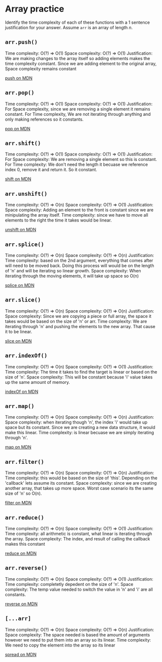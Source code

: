 # Array practice

Identify the time complexity of each of these functions with a 1 sentence
justification for your answer. Assume `arr` is an array of length _n_.

## `arr.push()`

Time complexity: O(?) => O(1)
Space complexity: O(?) => O(1)
Justification: We are making changes to the array itself so adding elements makes the time complexity constant. Since we are adding element to the original array, Space complexity remains constant

[push on MDN][push]


## `arr.pop()`

Time complexity: O(?) => O(1)
Space complexity: O(?) => O(1)
Justification: For Space complexity, since we are removing a single element it remains constant. For Time complexity, We are not iterating through anything and only making references so it constants.

[pop on MDN][pop]

## `arr.shift()`

Time complexity: O(?) => O(1)
Space complexity: O(?) => O(1)
Justification: For Space complexity: We are removing a single element so this is constant. For Time complexity: We don't need the length it becuase we reference index 0, remove it and return it. So it constant.

[shift on MDN][shift]

## `arr.unshift()`

Time complexity: O(?) => O(n)
Space complexity: O(?) => O(1)
Justification: Space complexity: Adding an element to the front is constant since we are minipulating the array itself. Time complexity: since we have to move all elements to the right the time it takes would be linear.

[unshift on MDN][unshift]

## `arr.splice()`

Time complexity: O(?) => O(n)
Space complexity: O(?) => O(n)
Justification: Time complexity: based on the 2nd argument, everything that comes after will need to be moved back. Doing this process will would be on the length of 'n' and will be iterating so linear growth. Space complexity: When iterating through the moving elements, it will take up space so O(n)

[splice on MDN][splice]

## `arr.slice()`

Time complexity: O(?) => O(n)
Space complexity: O(?) => O(n)
Justification: Space complexity: Since we are copying a piece or full array, the space it takes would be based on the size of 'n' or arr. Time complexity: We are iterating through 'n' and pushing the elements to the new array. That cause it to be linear.

[slice on MDN][slice]

## `arr.indexOf()`

Time complexity: O(?) => O(n)
Space complexity: O(?) => O(1)
Justification: Time complexity: The time it takes to find the target is linear or based on the size of 'n'. Space complexity: This will be constant because 'i' value takes up the same amount of memory.

[indexOf on MDN][indexOf]

## `arr.map()`

Time complexity: O(?) => O(n)
Space complexity: O(?) => O(n)
Justification: Space complexity: when iterating though 'n', the index 'i' would take up space but its constant. Since we are creating a new data structure, it would make this linear. Time complexity: is linear becuase we are simply iterating through 'n'.

[map on MDN][map]

## `arr.filter()`

Time complexity: O(?) => O(n)
Space complexity: O(?) => O(n)
Justification: Time complexity: this would be based on the size of 'this'. Depending on the 'callback' lets assume its constant. Space complexity: since we are creating another array, that takes up more space. Worst case scenario its the same size of 'n' so O(n).

[filter on MDN][filter]

## `arr.reduce()`

Time complexity: O(?) => O(n)
Space complexity: O(?) => O(1)
Justification: Time complexity: all arithmetic is constant, what linear is iterating through the array. Space complexity: The index, and result of calling the callback makes this constant

[reduce on MDN][reduce]

## `arr.reverse()`

Time complexity: O(?) => O(n)
Space complexity: O(?) => O(1)
Justification: Time complexity: completetly depedent on the size of 'n'. Space complexity: The temp value needed to switch the value in 'n' and 'i' are all constants.

[reverse on MDN][reverse]

## `[...arr]`

Time complexity: O(?) => O(n)
Space complexity: O(?) => O(n)
Justification: Space complexity: The space needed is based the amount of arguments however we need to put them into an array so its linear. Time complexity: We need to copy the element into the array so its linear

[spread on MDN][spread]

[push]:https://developer.mozilla.org/en-US/docs/Web/JavaScript/Reference/Global_Objects/Array/push
[pop]:https://developer.mozilla.org/en-US/docs/Web/JavaScript/Reference/Global_Objects/Array/pop
[shift]:https://developer.mozilla.org/en-US/docs/Web/JavaScript/Reference/Global_Objects/Array/shift
[unshift]:https://developer.mozilla.org/en-US/docs/Web/JavaScript/Reference/Global_Objects/Array/unshift
[splice]:https://developer.mozilla.org/en-US/docs/Web/JavaScript/Reference/Global_Objects/Array/splice
[slice]:https://developer.mozilla.org/en-US/docs/Web/JavaScript/Reference/Global_Objects/Array/slice
[indexOf]:https://developer.mozilla.org/en-US/docs/Web/JavaScript/Reference/Global_Objects/Array/indexOf
[map]:https://developer.mozilla.org/en-US/docs/Web/JavaScript/Reference/Global_Objects/Array/map
[filter]:https://developer.mozilla.org/en-US/docs/Web/JavaScript/Reference/Global_Objects/Array/filter
[reduce]:https://developer.mozilla.org/en-US/docs/Web/JavaScript/Reference/Global_Objects/Array/reduce
[reverse]:https://developer.mozilla.org/en-US/docs/Web/JavaScript/Reference/Global_Objects/Array/reverse
[spread]:https://developer.mozilla.org/en-US/docs/Web/JavaScript/Reference/Operators/Spread_syntax
